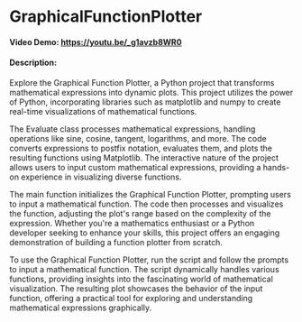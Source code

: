 #  GraphicalFunctionPlotter
#### Video Demo:  <https://youtu.be/_g1avzb8WR0>
#### Description:
Explore the Graphical Function Plotter, a Python project that transforms mathematical expressions into dynamic plots. This project utilizes the power of Python, incorporating libraries such as matplotlib and numpy to create real-time visualizations of mathematical functions.

The Evaluate class processes mathematical expressions, handling operations like sine, cosine, tangent, logarithms, and more. The code converts expressions to postfix notation, evaluates them, and plots the resulting functions using Matplotlib. The interactive nature of the project allows users to input custom mathematical expressions, providing a hands-on experience in visualizing diverse functions.

The main function initializes the Graphical Function Plotter, prompting users to input a mathematical function. The code then processes and visualizes the function, adjusting the plot's range based on the complexity of the expression. Whether you're a mathematics enthusiast or a Python developer seeking to enhance your skills, this project offers an engaging demonstration of building a function plotter from scratch.

To use the Graphical Function Plotter, run the script and follow the prompts to input a mathematical function. The script dynamically handles various functions, providing insights into the fascinating world of mathematical visualization. The resulting plot showcases the behavior of the input function, offering a practical tool for exploring and understanding mathematical expressions graphically.